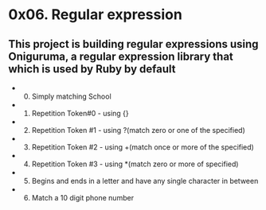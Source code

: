 # 0x06. Regular expression
## This project is building regular expressions using Oniguruma, a regular expression library that which is used by Ruby by default
* 0. Simply matching School 
* 1. Repetition Token#0 - using {}
* 2. Repetition Token #1 - using ?(match zero or one of the specified)
* 3. Repetition Token #2 - using +(match once or more of the specified)
* 4. Repetition Token #3 - using *(match zero or more of specified)
* 5. Begins and ends in a letter and have any single character in between
* 6. Match a 10 digit phone number
